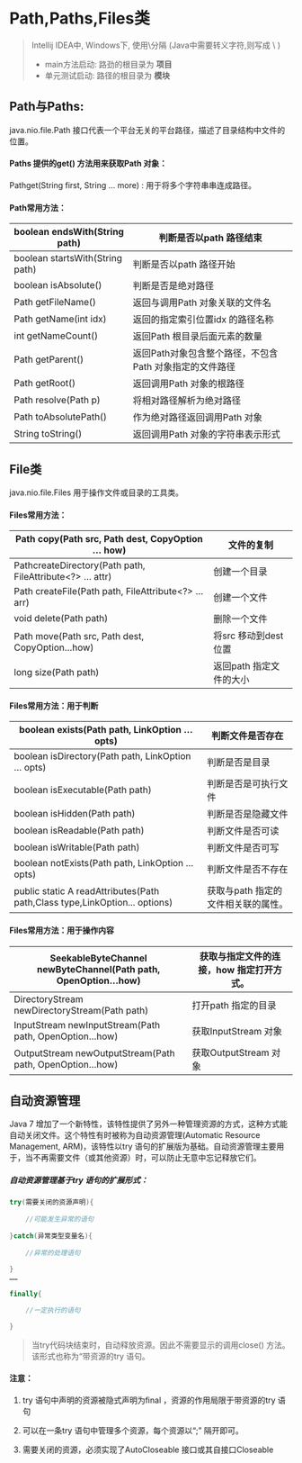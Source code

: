 # Path,Paths,Files类

>   Intellij IDEA中, Windows下, 使用\分隔 (Java中需要转义字符\,则写成 \\ )
>
>   -   main方法启动: 路劲的根目录为 **项目**
>   -   单元测试启动: 路径的根目录为 **模块**



## Path与Paths:

java.nio.file.Path 接口代表一个平台无关的平台路径，描述了目录结构中文件的位置。

#### Paths 提供的get()      方法用来获取Path 对象：

Pathget(String first, String … more) : 用于将多个字符串串连成路径。

#### Path常用方法：

| boolean   endsWith(String path)   | 判断是否以path 路径结束                                   |
| --------------------------------- | --------------------------------------------------------- |
| boolean   startsWith(String path) | 判断是否以path 路径开始                                   |
| boolean isAbsolute()              | 判断是否是绝对路径                                        |
| Path getFileName()                | 返回与调用Path 对象关联的文件名                           |
| Path getName(int idx)             | 返回的指定索引位置idx 的路径名称                          |
| int getNameCount()                | 返回Path 根目录后面元素的数量                             |
| Path getParent()                  | 返回Path对象包含整个路径，不包含Path   对象指定的文件路径 |
| Path getRoot()                    | 返回调用Path 对象的根路径                                 |
| Path resolve(Path p)              | 将相对路径解析为绝对路径                                  |
| Path toAbsolutePath()             | 作为绝对路径返回调用Path 对象                             |
| String   toString()               | 返回调用Path 对象的字符串表示形式                         |



## File类

java.nio.file.Files 用于操作文件或目录的工具类。

#### Files常用方法：

| Path copy(Path src,   Path dest, CopyOption … how)        | 文件的复制              |
| --------------------------------------------------------- | ----------------------- |
| PathcreateDirectory(Path   path, FileAttribute<?> … attr) | 创建一个目录            |
| Path createFile(Path   path, FileAttribute<?> … arr)      | 创建一个文件            |
| void delete(Path path)                                    | 删除一个文件            |
| Path move(Path src,   Path dest, CopyOption…how)          | 将src 移动到dest 位置   |
| long size(Path path)                                      | 返回path 指定文件的大小 |

#### Files常用方法：用于判断

| boolean exists(Path   path, LinkOption … opts)               | 判断文件是否存在                    |
| ------------------------------------------------------------ | ----------------------------------- |
| boolean   isDirectory(Path path, LinkOption … opts)          | 判断是否是目录                      |
| boolean   isExecutable(Path path)                            | 判断是否是可执行文件                |
| boolean isHidden(Path   path)                                | 判断是否是隐藏文件                  |
| boolean   isReadable(Path path)                              | 判断文件是否可读                    |
| boolean   isWritable(Path path)                              | 判断文件是否可写                    |
| boolean notExists(Path   path, LinkOption … opts)            | 判断文件是否不存在                  |
| public static <A   extends BasicFileAttributes> A readAttributes(Path path,Class<A>   type,LinkOption... options) | 获取与path 指定的文件相关联的属性。 |

#### Files常用方法：用于操作内容

| SeekableByteChannel   newByteChannel(Path path, OpenOption…how) | 获取与指定文件的连接，how 指定打开方式。 |
| ------------------------------------------------------------ | ---------------------------------------- |
| DirectoryStream   newDirectoryStream(Path path)              | 打开path 指定的目录                      |
| InputStream   newInputStream(Path path, OpenOption…how)      | 获取InputStream 对象                     |
| OutputStream   newOutputStream(Path path, OpenOption…how)    | 获取OutputStream 对象                    |



## 自动资源管理

Java 7 增加了一个新特性，该特性提供了另外一种管理资源的方式，这种方式能自动关闭文件。这个特性有时被称为自动资源管理(Automatic Resource Management, ARM)，该特性以try 语句的扩展版为基础。自动资源管理主要用于，当不再需要文件（或其他资源）时，可以防止无意中忘记释放它们。

##### 自动资源管理基于try 语句的扩展形式：

```java
try(需要关闭的资源声明){
    
    //可能发生异常的语句
    
}catch(异常类型变量名){
    
    //异常的处理语句
    
}
……

finally{

    //一定执行的语句

}
```

>   当try代码块结束时，自动释放资源。因此不需要显示的调用close() 方法。该形式也称为“带资源的try 语句。

#### 注意：

1.  try 语句中声明的资源被隐式声明为final ，资源的作用局限于带资源的try 语句

2.  可以在一条try 语句中管理多个资源，每个资源以“;” 隔开即可。

3.  需要关闭的资源，必须实现了AutoCloseable 接口或其自接口Closeable